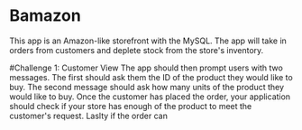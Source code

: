 # Bamazon
This app is an Amazon-like storefront with the MySQL. The app will take in orders from customers and deplete stock from the store's inventory. 

#Challenge 1: Customer View
The app should then prompt users with two messages.
The first should ask them the ID of the product they would like to buy.
The second message should ask how many units of the product they would like to buy.
Once the customer has placed the order, your application should check if your store has enough of the product to meet the customer's request.
Laslty if the order can 



